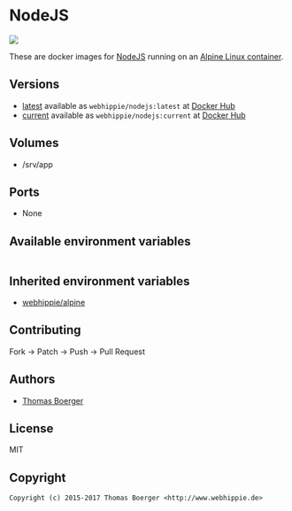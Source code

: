 # NodeJS

[![](https://images.microbadger.com/badges/image/webhippie/nodejs.svg)](https://microbadger.com/images/webhippie/nodejs "Get your own image badge on microbadger.com")

These are docker images for [NodeJS](https://nodejs.org) running on an [Alpine Linux container](https://registry.hub.docker.com/u/webhippie/alpine/).


## Versions

* [latest](https://github.com/dockhippie/nodejs/tree/master) available as ```webhippie/nodejs:latest``` at [Docker Hub](https://registry.hub.docker.com/u/webhippie/nodejs/)
* [current](https://github.com/dockhippie/nodejs/tree/current) available as ```webhippie/nodejs:current``` at [Docker Hub](https://registry.hub.docker.com/u/webhippie/nodejs/)


## Volumes

* /srv/app


## Ports

* None


## Available environment variables

```bash

```


## Inherited environment variables

* [webhippie/alpine](https://github.com/dockhippie/alpine#available-environment-variables)


## Contributing

Fork -> Patch -> Push -> Pull Request


## Authors

* [Thomas Boerger](https://github.com/tboerger)


## License

MIT


## Copyright

```
Copyright (c) 2015-2017 Thomas Boerger <http://www.webhippie.de>
```
